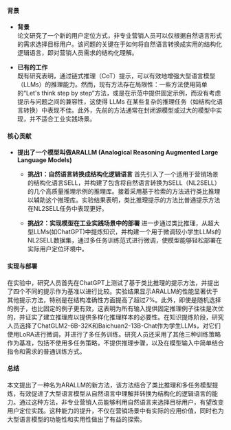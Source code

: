 #### 背景
- **背景**       
    论文研究了一个新的用户定位方式，非专业营销人员可以仅根据自然语言形式的需求选择目标用户。该问题的关键在于如何将自然语言转换成实用的结构化逻辑语言，即对营销人员需求的结构化理解。
    
- **已有的工作**    
    既有研究表明，通过链式推理（CoT）提示，可以有效地增强大型语言模型（LLMs）的推理能力。然而，现有方法存在局限性：一些方法使用简单的“Let's think step by step”方法，或是在示范中提供固定示例，而没有考虑提示与问题之间的兼容性，这使得 LLMs 在某些复杂的推理任务（如结构化语言转换）中表现不佳。此外，先前的方法通常在封闭源模型或过大的模型中实现，并不适合工业实践场景。

#### 核心贡献
- **提出了一个模型叫做ARALLM (Analogical Reasoning Augmented Large Language Models)**
    - **挑战1：自然语言转换成结构化逻辑语言**
        首先引入了一个适用于营销场景的结构化语言SELL，并构建了包含将自然语言转换为SELL（NL2SELL）的几个高质量推理示例的推理库。接着采用基于检索的方法进行类比推理以辅助这个推理库。实验结果表明，类比推理提示的方法比普通提示方法在NL2SELL任务中表现更好。

    - **挑战2：实现模型在工业实践场景中的部署**
        进一步通过类比推理，从超大型LLMs(如ChatGPT)中提炼知识，并构建一个用于微调较小学生LLMs的NL2SELL数据集，通过多任务训练范式进行微调，使模型能够轻松部署在实际用户定位环境中。

#### 实现与部署
在实验中，研究人员首先在ChatGPT上测试了基于类比推理的提示方法，并提出了四个不同的提示作为基准以进行比较。实验结果显示ARALLM的性能显著优于其他提示方法，特别是在结构准确性方面提高了超过7%。此外，即使是随机选择的例子，也比固定的例子更有效，这表明为所有输入提供固定推理例子往往是次优的，并证实了建立推理库以提供多样化推理样本的必要性。在知识提炼阶段，研究人员选择了ChatGLM2-6B-32K和Baichuan2-13B-Chat作为学生LLMs，对它们使用LoRA进行微调，并进行了多任务训练。研究人员还采用了其他三种训练策略作为基准，包括不使用多任务策略，不提供推理步骤，以及在模型输入中简单结合指令和需求的普通训练方式。

#### 总结
本文提出了一种名为ARALLM的新方法，该方法结合了类比推理和多任务模型提炼，有效促进了大型语言模型从自然语言中理解并转换为结构化的逻辑语言的能力。通过这种方法，非专业营销人员能够利用自然语言来选择目标用户，有望改变用户定位实践。这种能力的提升，不仅在营销场景中有实际的应用价值，同时也为大型语言模型的功能性和实用性做出了有益的探索。